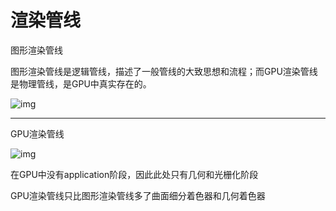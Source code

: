 # 渲染管线

 图形渲染管线

图形渲染管线是逻辑管线，描述了一般管线的大致思想和流程；而GPU渲染管线是物理管线，是GPU中真实存在的。

![img](https://secure2.wostatic.cn/static/ggZXABrTCq8V8B7ragEWXZ/image.png?auth_key=1697381361-7TRXscuVcyiG2MrBiwKm7s-0-24c9830189d448bd04de22aab7618d80)

------

GPU渲染管线

![img](https://secure2.wostatic.cn/static/cT6rS7CKUBgiqEQ5bqjKcn/image.png?auth_key=1697381361-sgsTvLr8HcpQc2HSnU8DXH-0-19265b809f97be520705462c6b8455d6)

在GPU中没有application阶段，因此此处只有几何和光栅化阶段

GPU渲染管线只比图形渲染管线多了曲面细分着色器和几何着色器